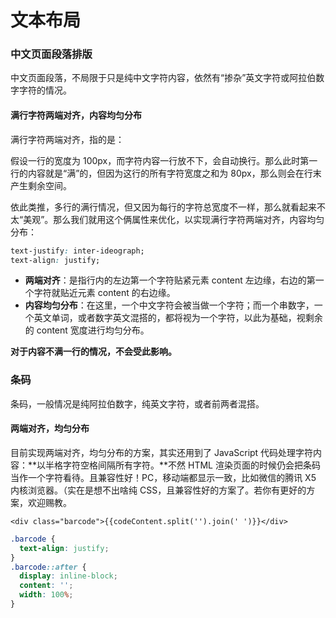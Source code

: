 # 文本布局

### 中文页面段落排版

中文页面段落，不局限于只是纯中文字符内容，依然有“掺杂”英文字符或阿拉伯数字字符的情况。

#### 满行字符两端对齐，内容均匀分布

满行字符两端对齐，指的是：

假设一行的宽度为 100px，而字符内容一行放不下，会自动换行。那么此时第一行的内容就是“满”的，但因为这行的所有字符宽度之和为 80px，那么则会在行末产生剩余空间。

依此类推，多行的满行情况，但又因为每行的字符总宽度不一样，那么就看起来不太“美观”。那么我们就用这个俩属性来优化，以实现满行字符两端对齐，内容均匀分布：

```css
text-justify: inter-ideograph;
text-align: justify;
```

* **两端对齐**：是指行内的左边第一个字符贴紧元素 content 左边缘，右边的第一个字符就贴近元素 content  的右边缘。
* **内容均匀分布**：在这里，一个中文字符会被当做一个字符；而一个串数字，一个英文单词，或者数字英文混搭的，都将视为一个字符，以此为基础，视剩余的 content 宽度进行均匀分布。

**对于内容不满一行的情况，不会受此影响。**

### 条码

条码，一般情况是纯阿拉伯数字，纯英文字符，或者前两者混搭。

#### 两端对齐，均匀分布

目前实现两端对齐，均匀分布的方案，其实还用到了 JavaScript 代码处理字符内容：**以半格字符空格间隔所有字符。**不然 HTML 渲染页面的时候仍会把条码当作一个字符看待。且兼容性好！PC，移动端都显示一致，比如微信的腾讯 X5 内核浏览器。（实在是想不出啥纯 CSS，且兼容性好的方案了。若你有更好的方案，欢迎赐教。

```markup
<div class="barcode">{{codeContent.split('').join(' ')}}</div>
```

```css
.barcode {
  text-align: justify;
}
.barcode::after {
  display: inline-block;
  content: '';
  width: 100%;
}
```




